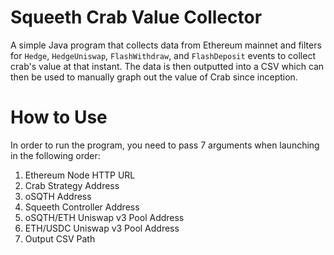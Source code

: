 # Squeeth Crab Value Collector
A simple Java program that collects data from Ethereum mainnet and filters for `Hedge`, `HedgeUniswap`, `FlashWithdraw`, and `FlashDeposit` events to collect crab's value at that instant. The data is then outputted into a CSV which can then be used to manually graph out the value of Crab since inception.

# How to Use

In order to run the program, you need to pass 7 arguments when launching in the following order:
1. Ethereum Node HTTP URL
2. Crab Strategy Address
3. oSQTH Address
4. Squeeth Controller Address
5. oSQTH/ETH Uniswap v3 Pool Address
6. ETH/USDC Uniswap v3 Pool Address
7. Output CSV Path
